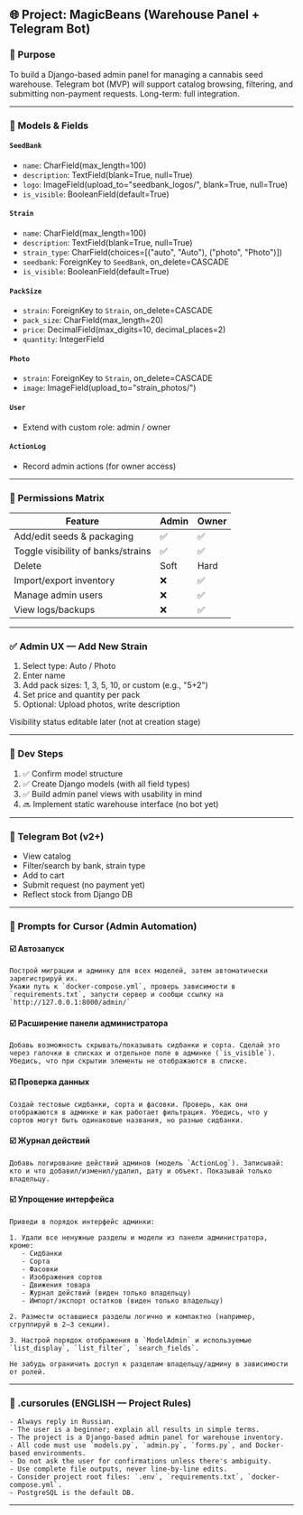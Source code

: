 ## 🌐 Project: MagicBeans (Warehouse Panel + Telegram Bot)

### 🧠 Purpose

To build a Django-based admin panel for managing a cannabis seed warehouse. Telegram bot (MVP) will support catalog browsing, filtering, and submitting non-payment requests. Long-term: full integration.

---

### 📁 Models & Fields

#### `SeedBank`

* `name`: CharField(max\_length=100)
* `description`: TextField(blank=True, null=True)
* `logo`: ImageField(upload\_to="seedbank\_logos/", blank=True, null=True)
* `is_visible`: BooleanField(default=True)

#### `Strain`

* `name`: CharField(max\_length=100)
* `description`: TextField(blank=True, null=True)
* `strain_type`: CharField(choices=\[("auto", "Auto"), ("photo", "Photo")])
* `seedbank`: ForeignKey to `SeedBank`, on\_delete=CASCADE
* `is_visible`: BooleanField(default=True)

#### `PackSize`

* `strain`: ForeignKey to `Strain`, on\_delete=CASCADE
* `pack_size`: CharField(max\_length=20)
* `price`: DecimalField(max\_digits=10, decimal\_places=2)
* `quantity`: IntegerField

#### `Photo`

* `strain`: ForeignKey to `Strain`, on\_delete=CASCADE
* `image`: ImageField(upload\_to="strain\_photos/")

#### `User`

* Extend with custom role: admin / owner

#### `ActionLog`

* Record admin actions (for owner access)

---

### 👥 Permissions Matrix

| Feature                            | Admin | Owner |
| ---------------------------------- | ----- | ----- |
| Add/edit seeds & packaging         | ✅     | ✅     |
| Toggle visibility of banks/strains | ✅     | ✅     |
| Delete                             | Soft  | Hard  |
| Import/export inventory            | ❌     | ✅     |
| Manage admin users                 | ❌     | ✅     |
| View logs/backups                  | ❌     | ✅     |

---

### ✅ Admin UX — Add New Strain

1. Select type: Auto / Photo
2. Enter name
3. Add pack sizes: 1, 3, 5, 10, or custom (e.g., "5+2")
4. Set price and quantity per pack
5. Optional: Upload photos, write description

Visibility status editable later (not at creation stage)

---

### 🔧 Dev Steps

1. ✅ Confirm model structure
2. ✅ Create Django models (with all field types)
3. ✅ Build admin panel views with usability in mind
4. 🔜 Implement static warehouse interface (no bot yet)

---

### 🤖 Telegram Bot (v2+)

* View catalog
* Filter/search by bank, strain type
* Add to cart
* Submit request (no payment yet)
* Reflect stock from Django DB

---

### 📂 Prompts for Cursor (Admin Automation)

#### ☑️ Автозапуск

```plaintext
Построй миграции и админку для всех моделей, затем автоматически зарегистрируй их.
Укажи путь к `docker-compose.yml`, проверь зависимости в `requirements.txt`, запусти сервер и сообщи ссылку на `http://127.0.0.1:8000/admin/`
```

#### ☑️ Расширение панели администратора

```plaintext
Добавь возможность скрывать/показывать сидбанки и сорта. Сделай это через галочки в списках и отдельное поле в админке (`is_visible`). Убедись, что при скрытии элементы не отображаются в списке.
```

#### ☑️ Проверка данных

```plaintext
Создай тестовые сидбанки, сорта и фасовки. Проверь, как они отображаются в админке и как работает фильтрация. Убедись, что у сортов могут быть одинаковые названия, но разные сидбанки.
```

#### ☑️ Журнал действий

```plaintext
Добавь логирование действий админов (модель `ActionLog`). Записывай: кто и что добавил/изменил/удалил, дату и объект. Показывай только владельцу.
```

#### ☑️ Упрощение интерфейса

```plaintext
Приведи в порядок интерфейс админки:

1. Удали все ненужные разделы и модели из панели администратора, кроме:
   - Сидбанки
   - Сорта
   - Фасовки
   - Изображения сортов
   - Движения товара
   - Журнал действий (виден только владельцу)
   - Импорт/экспорт остатков (виден только владельцу)

2. Размести оставшиеся разделы логично и компактно (например, сгруппируй в 2–3 секции).

3. Настрой порядок отображения в `ModelAdmin` и используемые `list_display`, `list_filter`, `search_fields`.

Не забудь ограничить доступ к разделам владельцу/админу в зависимости от ролей.
```

---

### 🧾 .cursorules (ENGLISH — Project Rules)

```plaintext
- Always reply in Russian.
- The user is a beginner; explain all results in simple terms.
- The project is a Django-based admin panel for warehouse inventory.
- All code must use `models.py`, `admin.py`, `forms.py`, and Docker-based environments.
- Do not ask the user for confirmations unless there's ambiguity.
- Use complete file outputs, never line-by-line edits.
- Consider project root files: `.env`, `requirements.txt`, `docker-compose.yml`.
- PostgreSQL is the default DB.
```

---
